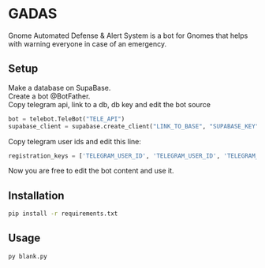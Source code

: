 # GADAS

Gnome Automated Defense & Alert System is a bot for Gnomes that helps with warning everyone in case of an emergency.

## Setup
Make a database on SupaBase.<br/>
Create a bot @BotFather.<br/>
Copy telegram api, link to a db, db key and edit the bot source<br/>

```python
bot = telebot.TeleBot("TELE_API")
supabase_client = supabase.create_client("LINK_TO_BASE", "SUPABASE_KEY")
```

Copy telegram user ids and edit this line:

```python
registration_keys = ['TELEGRAM_USER_ID', 'TELEGRAM_USER_ID', 'TELEGRAM_USER_ID', 'TELEGRAM_USER_ID']
```

Now you are free to edit the bot content and use it.

## Installation

```bash
pip install -r requirements.txt
```

## Usage

```python
py blank.py
```
